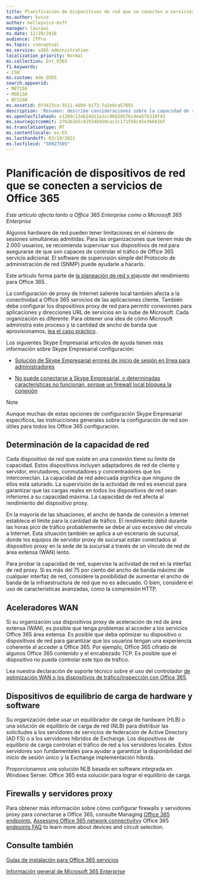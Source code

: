 ```yaml
---
title: Planificación de dispositivos de red que se conecten a servicios de Office 365
ms.author: kvice
author: kelleyvice-msft
manager: laurawi
ms.date: 12/29/2016
audience: ITPro
ms.topic: conceptual
ms.service: o365-administration
localization_priority: Normal
ms.collection: Ent_O365
f1.keywords:
- CSH
ms.custom: Adm_O365
search.appverid:
- MET150
- MOE150
- BCS160
ms.assetid: 073433ca-3511-4db9-b173-7a2edca57691
description: 'Resumen: describe consideraciones sobre la capacidad de red, los aceleradores WAN y los dispositivos de equilibrio de carga que se usan para conectarse a Office 365.'
ms.openlocfilehash: e1209c13eb24d11a2cc9692957bc4ee5f6310f41
ms.sourcegitcommit: 27b2b2e5c41934b918cac2c171556c45e36661bf
ms.translationtype: MT
ms.contentlocale: es-ES
ms.lasthandoff: 03/19/2021
ms.locfileid: "50927505"
---
```

# <a name="plan-for-network-devices-that-connect-to-office-365-services"></a>Planificación de dispositivos de red que se conecten a servicios de Office 365

*Este artículo afecta tanto a Office 365 Enterprise como a Microsoft 365 Enterprise*
  
Algunos hardware de red pueden tener limitaciones en el número de sesiones simultáneas admitidas. Para las organizaciones que tienen más de 2.000 usuarios, se recomienda supervisar sus dispositivos de red para asegurarse de que son capaces de controlar el tráfico de Office 365 servicio adicional. El software de supervisión simple del Protocolo de administración de red (SNMP) puede ayudarle a hacerlo.

Este artículo forma parte de [la planeación de red y el](./network-planning-and-performance.md)ajuste del rendimiento para Office 365 .

La configuración de proxy de Internet saliente local también afecta a la conectividad a Office 365 servicios de las aplicaciones cliente. También debe configurar los dispositivos proxy de red para permitir conexiones para aplicaciones y direcciones URL de servicios en la nube de Microsoft. Cada organización es diferente. Para obtener una idea de cómo Microsoft administra este proceso y la cantidad de ancho de banda que aprovisionamos, [lea el caso práctico](https://www.microsoft.com/itshowcase/Article/Content/631/Optimizing-network-performance-for-Microsoft-Office-365).
  
Los siguientes Skype Empresarial artículos de ayuda tienen más información sobre Skype Empresarial configuración:
  
- [Solución de Skype Empresarial errores de inicio de sesión en línea para administradores](/skypeforbusiness/set-up-skype-for-business-online/troubleshooting-sign-in-errors-for-admins)

- [No puede conectarse a Skype Empresarial, o determinadas características no funcionan, porque un firewall local bloquea la conexión](https://go.microsoft.com/fwlink/p/?LinkID=243625)

> [!NOTE]
> Aunque muchas de estas opciones de configuración Skype Empresarial específicos, las instrucciones generales sobre la configuración de red son útiles para todos los Office 365 configuración.
  
## <a name="determining-network-capacity"></a>Determinación de la capacidad de red

Cada dispositivo de red que existe en una conexión tiene su límite de capacidad. Estos dispositivos incluyen adaptadores de red de cliente y servidor, enrutadores, conmutadores y concentradores que los interconectan. La capacidad de red adecuada significa que ninguno de ellos está saturado. La supervisión de la actividad de red es esencial para garantizar que las cargas reales en todos los dispositivos de red sean inferiores a su capacidad máxima. La capacidad de red afecta al rendimiento del dispositivo proxy.
  
En la mayoría de las situaciones, el ancho de banda de conexión a Internet establece el límite para la cantidad de tráfico. El rendimiento débil durante las horas pico de tráfico probablemente se debe al uso excesivo del vínculo a Internet. Esta situación también se aplica a un escenario de sucursal, donde los equipos de servidor proxy de sucursal están conectados al dispositivo proxy en la sede de la sucursal a través de un vínculo de red de área extensa (WAN) lento.
  
Para probar la capacidad de red, supervise la actividad de red en la interfaz de red proxy. Si es más del 75 por ciento del ancho de banda máximo de cualquier interfaz de red, considere la posibilidad de aumentar el ancho de banda de la infraestructura de red que no es adecuado. O bien, considere el uso de características avanzadas, como la compresión HTTP.
  
## <a name="wan-accelerators"></a>Aceleradores WAN

Si su organización usa dispositivos proxy de aceleración de red de área extensa (WAN), es posible que tenga problemas al acceder a los servicios Office 365 área extensa. Es posible que deba optimizar su dispositivo o dispositivos de red para garantizar que los usuarios tengan una experiencia coherente al acceder a Office 365. Por ejemplo, Office 365 cifrado de algunos Office 365 contenido y el encabezado TCP. Es posible que el dispositivo no pueda controlar este tipo de tráfico.
  
Lea nuestra declaración de soporte técnico sobre el uso del controlador [de optimización WAN o los dispositivos de tráfico/inspección con Office 365](https://support.microsoft.com/kb/2690045).
  
## <a name="hardware-and-software-load-balancing-devices"></a>Dispositivos de equilibrio de carga de hardware y software

Su organización debe usar un equilibrador de carga de hardware (HLB) o una solución de equilibrio de carga de red (NLB) para distribuir las solicitudes a los servidores de servicios de federación de Active Directory (AD FS) o a los servidores híbridos de Exchange. Los dispositivos de equilibrio de carga controlan el tráfico de red a los servidores locales. Estos servidores son fundamentales para ayudar a garantizar la disponibilidad del inicio de sesión único y la Exchange implementación híbrida.
  
Proporcionamos una solución NLB basada en software integrada en Windows Server. Office 365 esta solución para lograr el equilibrio de carga.
  
## <a name="firewalls-and-proxies"></a>Firewalls y servidores proxy

Para obtener más información sobre cómo configurar firewalls y servidores proxy para conectarse a Office 365, consulte Managing [Office 365 endpoints](https://support.office.com/article/99cab9d4-ef59-4207-9f2b-3728eb46bf9a), [Assessing Office 365 network connectivity](assessing-network-connectivity.md)y Office 365 [endpoints FAQ](https://support.office.com/article/d4088321-1c89-4b96-9c99-54c75cae2e6d) to learn more about devices and circuit selection.
  
## <a name="see-also"></a>Consulte también

[Guías de instalación para Office 365 servicios](setup-guides-for-microsoft-365.md)

[Información general de Microsoft 365 Enterprise](microsoft-365-overview.md)